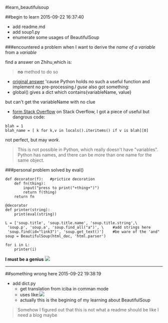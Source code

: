 #learn_beautifulsoup

##begin to learn
2015-09-22 16:37:40

- add readme.md
- add soup1.py
 - enumerate some usages of BeautifulSoup

###encountered a problem when I want to derive the *name of a variable* from a *variable*

find a answer on Zhihu,which is:

> **no** method to do so


- [original answer](http://www.zhihu.com/question/20403362/answer/15050144)
'cause Python holds no such a useful function and implement no pre-processing.*I guse*
also got something:
 - global() gives a dict which contains{variableName, value}

but can't get the variableName with no clue


- [form Stack Overflow](http://stackoverflow.com/questions/2553354/how-to-get-a-variable-name-as-a-string-in-python)
on Stack Overflow, I got a piece of useful but dangrous code:
```
blah = 1
blah_name = [ k for k,v in locals().iteritems() if v is blah][0]
```
not perfect, but may *work*.

> This is not possible in Python, which really doesn't have "variables". Python has names, and there can be more than one name for the same object.

###personal problem solved by eval()
```
def decorator(f):	#prictice decoration
	def fn(thing):
		input("press to print("+thing+")")
		return f(thing)
	return fn
	
@decorator
def printer(string):
	print(eval(string))

L = ['soup.title', 'soup.title.name', 'soup.title.string',\
 'soup.p', 'soup.a', 'soup.find_all("a")', \	#add strings here
 'soup.find(id="link3")', 'soup.get_text()']	#be ware of the 'and"
soup = BeautifulSoup(html_doc, 'html.parser')

for i in L:
	printer(i)
```
**I must be a genius**
![](http://7xlyu9.com1.z0.glb.clouddn.com/15-9-22/22355254.jpg)
*************
##something wrong here
2015-09-22 19:38:19

- add dict.py
    - get translation from iciba in comman mode
    - uses like:![](http://7xlyu9.com1.z0.glb.clouddn.com/15-9-22/29069834.jpg)
    - actually this is the begining of my learning about BeautifulSoup

> Somehow I figured out that this is not what a readme should be like
I need a blog maybe
